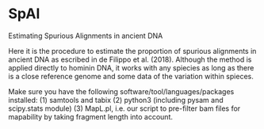# SpAl
Estimating Spurious Alignments in ancient DNA

Here it is the procedure to estimate the proportion of spurious alignments in ancient DNA as escribed in de Filippo et al. (2018).
Although the method is applied directly to hominin DNA, it works with any spiecies as long as there is a close reference genome and some data of the variation within spieces.

Make sure you have the following software/tool/languages/packages installed: (1) samtools and tabix (2) python3 (including pysam and scipy.stats module)
(3) MapL.pl, i.e. our script to pre-filter bam files for mapability by taking fragment length into account.

